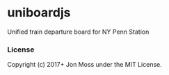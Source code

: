 # uniboardjs

Unified train departure board for NY Penn Station

### License

Copyright (c) 2017+ Jon Moss under the MIT License.
